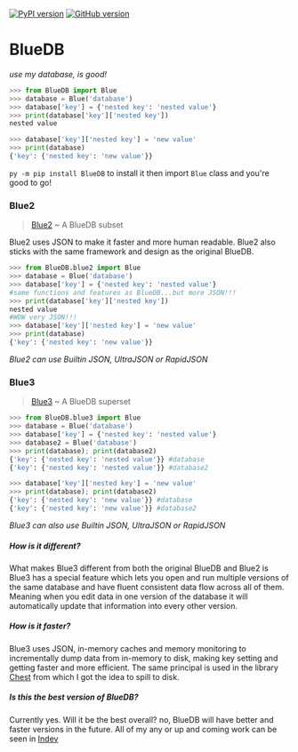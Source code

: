 [![PyPI version](https://badge.fury.io/py/BlueDB.svg)](https://badge.fury.io/py/BlueDB)
[![GitHub version](https://badge.fury.io/gh/Enderdas%2FBlueDB.svg)](https://badge.fury.io/gh/Enderdas%2FBlueDB)
# BlueDB
*use my database, is good!*

```python
>>> from BlueDB import Blue
>>> database = Blue('database')
>>> database['key'] = {'nested key': 'nested value'}
>>> print(database['key']['nested key'])
nested value

>>> database['key']['nested key'] = 'new value'
>>> print(database)
{'key': {'nested key': 'new value'}}

```

`py -m pip install BlueDB` to install it then import `Blue` class and you're good to go!


### Blue2

> [Blue2](BlueDB/blue2.py) ~ A BlueDB subset

Blue2 uses JSON to make it faster and more human readable. Blue2 also sticks with the same framework and design as the original BlueDB.
```python
>>> from BlueDB.blue2 import Blue
>>> database = Blue('database')
>>> database['key'] = {'nested key': 'nested value'}
#same functions and features as BlueDB...but more JSON!!!
>>> print(database['key']['nested key'])
nested value
#WOW very JSON!!!
>>> database['key']['nested key'] = 'new value'
>>> print(database)
{'key': {'nested key': 'new value'}}

```

*Blue2 can use Builtin JSON, UltraJSON or RapidJSON*

### Blue3

> [Blue3](BlueDB/blue3.py) ~ A BlueDB superset

```python
>>> from BlueDB.blue3 import Blue
>>> database = Blue('database')
>>> database['key'] = {'nested key': 'nested value'}
>>> database2 = Blue('database')
>>> print(database); print(database2)
{'key': {'nested key': 'nested value'}} #database
{'key': {'nested key': 'nested value'}} #database2

>>> database['key']['nested key'] = 'new value'
>>> print(database); print(database2)
{'key': {'nested key': 'new value'}} #database
{'key': {'nested key': 'new value'}} #database2

```

*Blue3 can also use Builtin JSON, UltraJSON or RapidJSON*

##### How is it different?

What makes Blue3 different from both the original BlueDB and Blue2 is Blue3 has a special feature which lets you open and run multiple versions of the same database and have fluent consistent data flow across all of them. Meaning when you edit data in one version of the database it will automatically update that information into every other version.

##### How is it faster?

Blue3 uses JSON, in-memory caches and memory monitoring to incrementally dump data from in-memory to disk, making key setting and getting faster and more efficient. The same principal is used in the library [Chest](ttps://github.com/mrocklin/chest) from which I got the idea to spill to disk.

##### Is this the best version of BlueDB?

Currently yes. Will it be the best overall? no, BlueDB will have better and faster versions in the future. All of my any or up and coming work can be seen in [Indev](BlueDB/indev)
